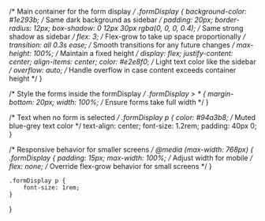 /* Main container for the form display */
.formDisplay {
    background-color: #1e293b; /* Same dark background as sidebar */
    padding: 20px;
    border-radius: 12px;
    box-shadow: 0 12px 30px rgba(0, 0, 0, 0.4); /* Same strong shadow as sidebar */
    flex: 3; /* Flex-grow to take up space proportionally */
    transition: all 0.3s ease; /* Smooth transitions for any future changes */
    max-height: 100%; /* Maintain a fixed height */
    display: flex;
    justify-content: center;
    align-items: center;
    color: #e2e8f0; /* Light text color like the sidebar */
    overflow: auto; /* Handle overflow in case content exceeds container height */
}

/* Style the forms inside the formDisplay */
.formDisplay > * {
    margin-bottom: 20px;
    width: 100%; /* Ensure forms take full width */
}

/* Text when no form is selected */
.formDisplay p {
    color: #94a3b8; /* Muted blue-grey text color */
    text-align: center;
    font-size: 1.2rem;
    padding: 40px 0;
}

/* Responsive behavior for smaller screens */
@media (max-width: 768px) {
    .formDisplay {
        padding: 15px;
        max-width: 100%; /* Adjust width for mobile */
        flex: none; /* Override flex-grow behavior for small screens */
    }

    .formDisplay p {
        font-size: 1rem;
    }
}
